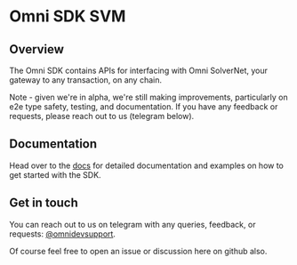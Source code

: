 # Omni SDK SVM

## Overview

The Omni SDK contains APIs for interfacing with Omni SolverNet, your gateway to any transaction, on any chain.

Note - given we're in alpha, we're still making improvements, particularly on e2e type safety, testing, and documentation. If you have any feedback or requests, please reach out to us (telegram below).

## Documentation

Head over to the [docs](https://docs.omni.network/sdk/getting-started) for detailed documentation and examples on how to get started with the SDK.

## Get in touch

You can reach out to us on telegram with any queries, feedback, or requests: [@omnidevsupport](https://t.me/omnidevsupport).

Of course feel free to open an issue or discussion here on github also.
